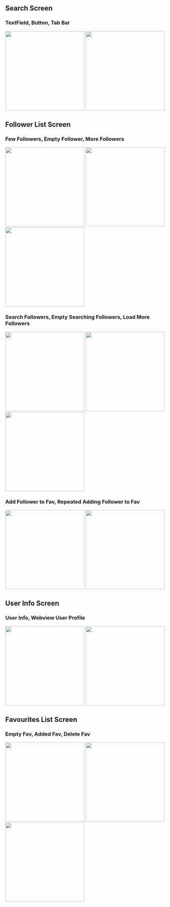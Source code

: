 ## Search Screen
### TextField, Button, Tab Bar
<img src="https://github.com/liang0000/GHFollowers/assets/54095039/211dd266-cf4d-4679-b081-344173a17adb" width="250">
<img src="https://github.com/liang0000/GHFollowers/assets/54095039/6fad9b0a-3fbe-4bb4-9619-b94df7c99408" width="250"> 

## Follower List Screen
### Few Followers, Empty Follower, More Followers
<img src="https://github.com/liang0000/GHFollowers/assets/54095039/088dac91-fec4-4967-948d-8943ef335c00" width="250">
<img src="https://github.com/liang0000/GHFollowers/assets/54095039/670dfb7f-d704-49cc-8e55-6f9be783c920" width="250">
<img src="https://github.com/liang0000/GHFollowers/assets/54095039/57ec0fc4-2394-43e9-92e6-bb9587997692" width="250">

### Search Followers, Empty Searching Followers, Load More Followers
<img src="https://github.com/liang0000/GHFollowers/assets/54095039/1dac19ed-4edd-41cc-b65c-f68df53f0465" width="250">
<img src="https://github.com/liang0000/GHFollowers/assets/54095039/8cc99da0-7a17-4bd4-8d82-0405b7e440b4" width="250">
<img src="https://github.com/liang0000/GHFollowers/assets/54095039/6e037a1d-7b6a-4629-9b8e-0daaef5a775a" width="250">

### Add Follower to Fav, Repeated Adding Follower to Fav
<img src="https://github.com/liang0000/GHFollowers/assets/54095039/cc61d5df-61c2-43cc-8372-9458f476e008" width="250">
<img src="https://github.com/liang0000/GHFollowers/assets/54095039/64ed1d8d-e2f3-4127-8ea0-ccea533066f2" width="250">

## User Info Screen
### User Info, Webview User Profile
<img src="https://github.com/liang0000/GHFollowers/assets/54095039/80131de7-6368-411f-93d5-db63ef4a847b" width="250">
<img src="https://github.com/liang0000/GHFollowers/assets/54095039/c295d6e9-a8f8-4d6f-b4ef-c468204cd8b7" width="250">

## Favourites List Screen
### Empty Fav, Added Fav, Delete Fav
<img src="https://github.com/liang0000/GHFollowers/assets/54095039/d863af0d-f353-4aa3-a9eb-ed929b2d9644" width="250">
<img src="https://github.com/liang0000/GHFollowers/assets/54095039/342f4542-a662-4cc7-a02a-4225afdc9806" width="250">
<img src="https://github.com/liang0000/GHFollowers/assets/54095039/312ea4dc-ab35-4ca6-9246-4e503f3781f4" width="250">
